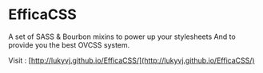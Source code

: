 EfficaCSS
=========

A set of SASS &amp; Bourbon mixins to power up your stylesheets And to provide you the best OVCSS system.


Visit : [http://lukyvj.github.io/EfficaCSS/](http://lukyvj.github.io/EfficaCSS/)
